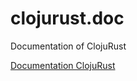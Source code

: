 # clojurust.doc
Documentation of ClojuRust

[Documentation ClojuRust](https://clojurust.github.io/clojurust.doc/clojurust)

